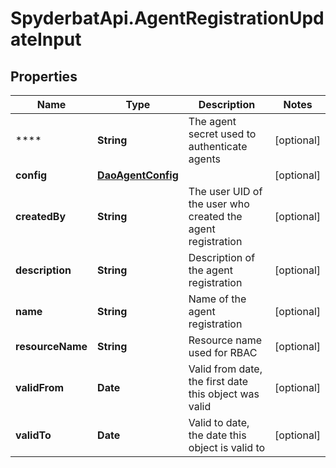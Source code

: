 # SpyderbatApi.AgentRegistrationUpdateInput

## Properties

Name | Type | Description | Notes
------------ | ------------- | ------------- | -------------
**** | **String** | The agent secret used to authenticate agents | [optional] 
**config** | [**DaoAgentConfig**](DaoAgentConfig.md) |  | [optional] 
**createdBy** | **String** | The user UID of the user who created the agent registration | [optional] 
**description** | **String** | Description of the agent registration | [optional] 
**name** | **String** | Name of the agent registration | [optional] 
**resourceName** | **String** | Resource name used for RBAC | [optional] 
**validFrom** | **Date** | Valid from date, the first date this object was valid | [optional] 
**validTo** | **Date** | Valid to date, the date this object is valid to | [optional] 


